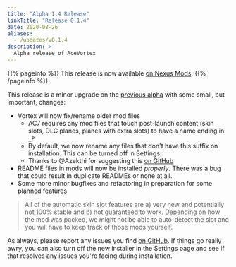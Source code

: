 ```yaml
---
title: "Alpha 1.4 Release"
linkTitle: "Release 0.1.4"
date: 2020-08-26
aliases:
  - /updates/v0.1.4
description: >
  Alpha release of AceVortex
---
```


{{% pageinfo %}}
This release is now available [on Nexus Mods](https://www.nexusmods.com/site/mods/125?tab=files).
{{% /pageinfo %}}

This release is a minor upgrade on the [previous alpha](/updates/v0.1.3) with some small, but important, changes:

- Vortex will now fix/rename older mod files
  - AC7 requires any mod files that touch post-launch content (skin slots, DLC planes, planes with extra slots) to have a name ending in `_P`
  - By default, we now rename any files that don't have this suffix on installation. This can be turned off in Settings.
  - Thanks to @Azekthi for suggesting this [on GitHub](https://github.com/agc93/acevortex)
- README files in mods will now be installed _properly_. There was a bug that could result in duplicate READMEs or none at all.
- Some more minor bugfixes and refactoring in preparation for some planned features

> All of the automatic skin slot features are a) very new and potentially not 100% stable and b) not guaranteed to work. Depending on how the mod was packed, we might not be able to auto-detect the slot and you will have to keep track of those mods yourself.

As always, please report any issues you find [on GitHub](https://github.com/agc93/acevortex). If things go really awry, you can also turn off the new installer in the Settings page and see if that resolves any issues you're facing during installation.